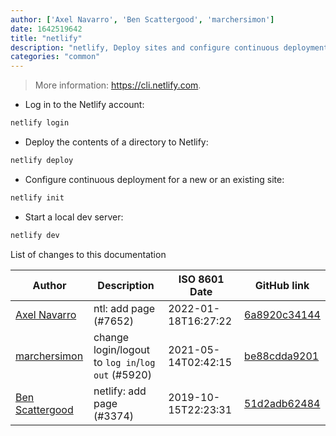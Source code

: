```yaml
---
author: ['Axel Navarro', 'Ben Scattergood', 'marchersimon']
date: 1642519642
title: "netlify"
description: "netlify, Deploy sites and configure continuous deployment to the Netlify platform."
categories: "common"
---
```

> More information: <https://cli.netlify.com>.

- Log in to the Netlify account:

```bash
netlify login
```

- Deploy the contents of a directory to Netlify:

```bash
netlify deploy
```

- Configure continuous deployment for a new or an existing site:

```bash
netlify init
```

- Start a local dev server:

```bash
netlify dev
```
List of changes to this documentation


Author | Description | ISO 8601 Date | GitHub link
------|-----|-----|-----
[Axel Navarro](mailto:navarroaxel@gmail.com) | ntl: add page (#7652) | 2022-01-18T16:27:22 | [6a8920c34144](https://github.com/tldr-pages/tldr/commit/6a8920c34144237289ab43960d251a06b3788e36)
[marchersimon](mailto:50295997+marchersimon@users.noreply.github.com) | change login/logout to `log in`/`log out` (#5920) | 2021-05-14T02:42:15 | [be88cdda9201](https://github.com/tldr-pages/tldr/commit/be88cdda9201a6262af27d8788e222b5df98cc9c)
[Ben Scattergood](mailto:benscattergood@gmail.com) | netlify: add page (#3374) | 2019-10-15T22:23:31 | [51d2adb62484](https://github.com/tldr-pages/tldr/commit/51d2adb62484be2a69970df4d5c03f069d714ff2)


